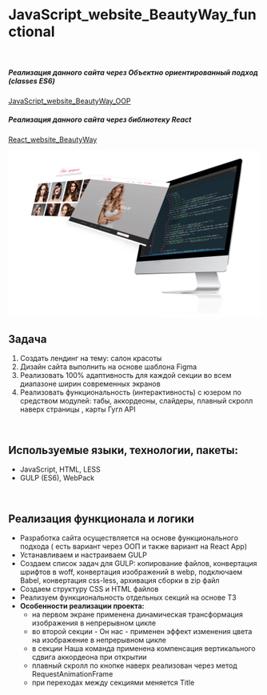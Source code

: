 # JavaScript_website_BeautyWay_functional
&nbsp;

##### Реализация данного сайта через Объектно ориентированный подход (classes ES6)
[JavaScript_website_BeautyWay_OOP](https://github.com/AntonioMikhailov/JavaScript_website_BeautyWay_OOP 'JavaScript_website_BeautyWay_OOP')
##### Реализация данного сайта через библиотеку React
[React_website_BeautyWay](https://github.com/AntonioMikhailov/React_website_BeautyWay 'React_website_BeautyWay')



![alt text](https://github.com/AntonioMikhailov/AntonioMikhailov/blob/main/assets/beauty-small.png)
## Задача
 1.	Создать лендинг на тему: салон красоты
2.	Дизайн сайта выполнить на основе шаблона Figma
3.	Реализовать 100% адаптивность для каждой секции во всем диапазоне ширин современных экранов
4.	Реализовать функциональность (интерактивность) с юзером по средством модулей: табы, аккордеоны, слайдеры, плавный скролл наверх страницы , карты Гугл API

&nbsp;
## Используемые языки, технологии, пакеты:
- JavaScript, HTML, LESS
- GULP (ES6), WebPack


&nbsp;
## Реализация функционала и логики
 
- Разработка сайта осуществляется на основе функционального подхода ( есть вариант через ООП и также вариант на React App) 
- Устанавливаем и настраиваем GULP
- Создаем список задач для GULP:  копирование файлов, конвертация шрифтов в woff, конвертация изображений в webp, подключаем Babel, конвертация css-less, архивация сборки в zip файл
- Создаем структуру CSS и HTML файлов
- Реализуем функциональность отдельных секций на основе ТЗ
- **Особенности реализации проекта:**
    - на первом экране применена динамическая трансформация изображения в непрерывном цикле
    - во второй секции - Он нас - применен эффект изменения цвета на изображение в непрерывном цикле
    - в секции Наша команда  применена компенсация вертикального сдвига аккордеона при открытии
    - плавный скролл по кнопке наверх реализован через метод RequestAnimationFrame
    - при переходах между секциями меняется Title
